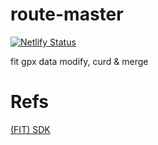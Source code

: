 # route-master
[![Netlify Status](https://api.netlify.com/api/v1/badges/0d303a1f-a283-4fd4-88c9-2842a143990d/deploy-status)](https://app.netlify.com/sites/route-master/deploys)

fit gpx data modify, curd &amp; merge


# Refs
[(FIT) SDK](https://github.com/garmin/fit-javascript-sdk)
